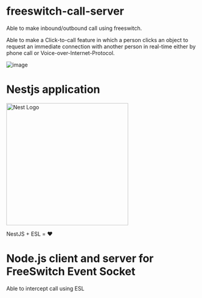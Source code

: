 # freeswitch-call-server

Able to make inbound/outbound call using freeswitch.

Able to make a Click-to-call feature in which a person clicks an object to request an immediate connection with another person in real-time either by phone call or
Voice-over-Internet-Protocol.


![image](https://user-images.githubusercontent.com/74924806/128001446-bc59ef9e-be17-4640-80e6-9eeaf235dcf2.png)

# Nestjs application

<img src="https://camo.githubusercontent.com/c704e8013883cc3a04c7657e656fe30be5b188145d759a6aaff441658c5ffae0/68747470733a2f2f6e6573746a732e636f6d2f696d672f6c6f676f5f746578742e737667" width="320" alt="Nest Logo" data-canonical-src="https://nestjs.com/img/logo_text.svg" style="max-width:100%;">

NestJS + ESL = ❤️

# Node.js client and server for FreeSwitch Event Socket

Able to intercept call using ESL 
